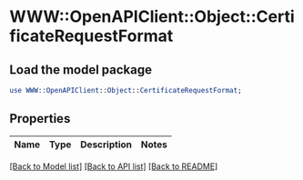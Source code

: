 # WWW::OpenAPIClient::Object::CertificateRequestFormat

## Load the model package
```perl
use WWW::OpenAPIClient::Object::CertificateRequestFormat;
```

## Properties
Name | Type | Description | Notes
------------ | ------------- | ------------- | -------------

[[Back to Model list]](../README.md#documentation-for-models) [[Back to API list]](../README.md#documentation-for-api-endpoints) [[Back to README]](../README.md)



